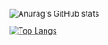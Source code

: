 ![Anurag's GitHub stats](https://github-readme-stats.vercel.app/api?username=Jesse-Jumbo&show_icons=true)

[![Top Langs](https://github-readme-stats.vercel.app/api/top-langs/?username=Jesse-Jumbo&layout=compact)](https://github.com/anuraghazra/github-readme-stats)
